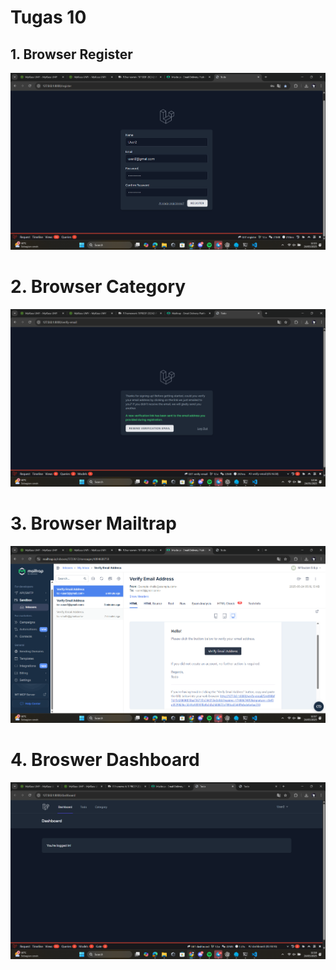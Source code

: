 # Tugas 10

## 1. Browser Register
![alt text](screenshot/tugas10/registerbrowser.png)

# 2. Browser Category
![alt text](screenshot/tugas10/categoribrowser.png)

# 3. Browser Mailtrap
![alt text](screenshot/tugas10/mailtrapbrowser.png)

# 4. Broswer Dashboard
![alt text](screenshot/tugas10/verifyemail.png)




